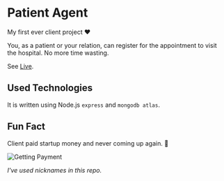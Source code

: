 # Patient Agent

My first ever client project :heart:

You, as a patient or your relation, can register for the appointment to visit the hospital. No more time wasting.

See [Live](https://phyo-patient-agent.herokuapp.com).

## Used Technologies

It is written using Node.js `express` and `mongodb atlas`.

## Fun Fact

Client paid startup money and never coming up again. :running:

![Getting Payment](gettingPayment.gif)

_I've used nicknames in this repo._
